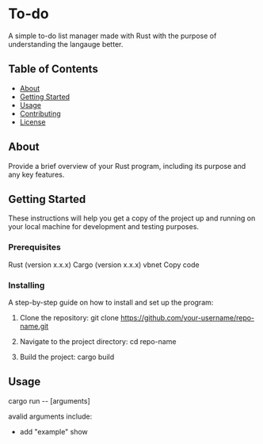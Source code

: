 # To-do

A simple to-do list manager made with Rust with the purpose of understanding the langauge better.

## Table of Contents

- [About](#about)
- [Getting Started](#getting-started)
- [Usage](#usage)
- [Contributing](#contributing)
- [License](#license)

## About

Provide a brief overview of your Rust program, including its purpose and any key features.

## Getting Started

These instructions will help you get a copy of the project up and running on your local machine for development and testing purposes.

### Prerequisites

Rust (version x.x.x)
Cargo (version x.x.x)
vbnet
Copy code

### Installing

A step-by-step guide on how to install and set up the program:

1. Clone the repository:
git clone https://github.com/your-username/repo-name.git

2. Navigate to the project directory:
cd repo-name

3. Build the project:
cargo build

## Usage

cargo run -- [arguments]

avalid arguments include:
- add "example"
show
